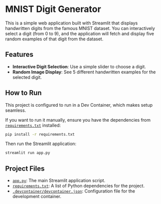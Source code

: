 # MNIST Digit Generator

This is a simple web application built with Streamlit that displays handwritten digits from the famous MNIST dataset. You can interactively select a digit (from 0 to 9), and the application will fetch and display five random examples of that digit from the dataset.

## Features

-   **Interactive Digit Selection**: Use a simple slider to choose a digit.
-   **Random Image Display**: See 5 different handwritten examples for the selected digit.

## How to Run

This project is configured to run in a Dev Container, which makes setup seamless.


If you want to run it manually, ensure you have the dependencies from [`requirements.txt`](requirements.txt) installed:

```bash
pip install -r requirements.txt
```

Then run the Streamlit application:

```bash
streamlit run app.py
```

## Project Files

-   [`app.py`](app.py): The main Streamlit application script.
-   [`requirements.txt`](requirements.txt): A list of Python dependencies for the project.
-   [`.devcontainer/devcontainer.json`](.devcontainer/devcontainer.json): Configuration file for the development container.